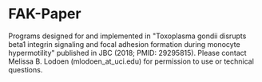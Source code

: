 # FAK-Paper
Programs designed for and implemented in "Toxoplasma gondii disrupts beta1 integrin signaling and focal adhesion formation during monocyte hypermotility" published in JBC (2018; PMID: 29295815). Please contact Melissa B. Lodoen (mlodoen_at_uci.edu) for permission to use or technical questions.
